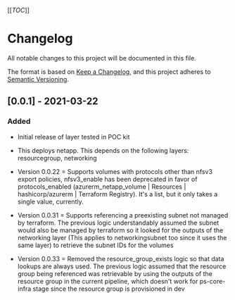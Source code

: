 [[_TOC_]]

# Changelog

All notable changes to this project will be documented in this file.

The format is based on [Keep a Changelog](https://keepachangelog.com/en/1.0.0/),
and this project adheres to [Semantic Versioning](https://semver.org/spec/v2.0.0.html).

## [0.0.1] - 2021-03-22

### Added

- Initial release of layer tested in POC kit
- This deploys netapp. This depends on the following layers: resourcegroup, networking

- Version 0.0.22 = Supports volumes with protocols other than nfsv3 export policies, nfsv3_enable has been deprecated in favor of protocols_enabled (azurerm_netapp_volume | Resources | hashicorp/azurerm | Terraform Registry).  It's a list, but it only takes a single value, currently.
- Version 0.0.31 = Supports referencing a preexisting subnet not managed by terraform. The previous logic understandably assumed the subnet would also be managed by terraform so it looked for the outputs of the networking layer (This applies to networkingsubnet too since it uses the same layer) to retrieve the subnet IDs for the volumes
- Version 0.0.33 = Removed the resource_group_exists logic so that data lookups are always used. The previous logic assumed that the resource group being referenced was retrievable by using the outputs of the resource group in the current pipeline, which doesn't work for ps-core-infra stage since the resource group is provisioned in dev

